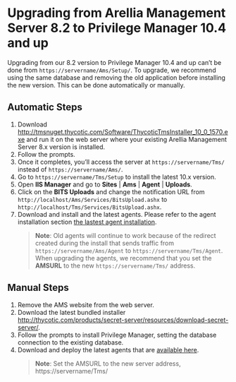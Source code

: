 [title]: # (8.2 to 10.4+ Upgrades)
[tags]: # (new version)
[priority]: # (1653)
# Upgrading from Arellia Management Server 8.2 to Privilege Manager 10.4 and up

Upgrading from our 8.2 version to Privilege Manager 10.4 and up can’t be done from `https://servername/Ams/Setup/`. To upgrade, we recommend using the same database and removing the old application before installing the new version. This can be done automatically or manually.

## Automatic Steps

1. Download http://tmsnuget.thycotic.com/Software/ThycoticTmsInstaller_10_0_1570.exe and run it on the web server where your existing Arellia Management Server 8.x version is installed.
1. Follow the prompts.
1. Once it completes, you’ll access the server at `https://servername/Tms/` instead of `https://servername/Ams/`.
1. Go to `https://servername/Tms/Setup` to install the latest 10.x version.
1. Open __IIS Manager__ and go to __Sites__  | __Ams__ | __Agent__ | __Uploads__.
1. Click on the __BITS Uploads__ and change the notification URL from `http://localhost/Ams/Services/BitsUpload.ashx` to `http://localhost/Tms/Services/BitsUpload.ashx`.
1. Download and install and the latest agents. Please refer to the agent installation section [the lastest agent installation](../agents/index.md).
   >**Note**: Old agents will continue to work because of the redirect created during the install that sends traffic from `https://servername/Ams/Agent` to `https://servername/Tms/Agent`.
When upgrading the agents, we recommend that you set the __AMSURL__ to the new `https://servername/Tms/` address.

## Manual Steps

1. Remove the AMS website from the web server.
1. Download the latest bundled installer http://thycotic.com/products/secret-server/resources/download-secret-server/.
1. Follow the prompts to install Privilege Manager, setting the database connection to the existing database.
1. Download and deploy the latest agents that are [available here](../agents/index.md).
   >**Note**: Set the AMSURL to the new server address, https://servername/Tms/
